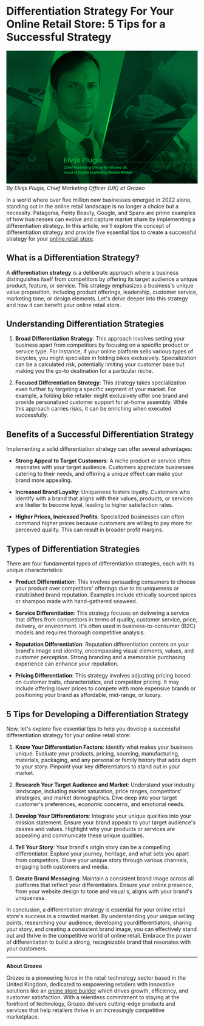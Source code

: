 # Differentiation Strategy For Your Online Retail Store: 5 Tips for a Successful Strategy
![Alt text](https://github.com/elvijsplugis/Grozeo/blob/main/Elvijs/Elvijs%20Plugis%20-%20Grozeo.jpg)
*By Elvijs Plugis, Chief Marketing Officer (UK) at Grozeo*<br>

In a world where over five million new businesses emerged in 2022 alone, standing out in the online retail landscape is no longer a choice but a necessity. Patagonia, Fenty Beauty, Google, and Spanx are prime examples of how businesses can evolve and capture market share by implementing a differentiation strategy. In this article, we'll explore the concept of differentiation strategy and provide five essential tips to create a successful strategy for your [online retail store](https://grozeo.com/).

## What is a Differentiation Strategy?

A **differentiation strategy** is a deliberate approach where a business distinguishes itself from competitors by offering its target audience a unique product, feature, or service. This strategy emphasizes a business's unique value proposition, including product offerings, leadership, customer service, marketing tone, or design elements. Let's delve deeper into this strategy and how it can benefit your online retail store.

## Understanding Differentiation Strategies

1. **Broad Differentiation Strategy**: This approach involves setting your business apart from competitors by focusing on a specific product or service type. For instance, if your online platform sells various types of bicycles, you might specialize in folding bikes exclusively. Specialization can be a calculated risk, potentially limiting your customer base but making you the go-to destination for a particular niche.

2. **Focused Differentiation Strategy**: This strategy takes specialization even further by targeting a specific segment of your market. For example, a folding bike retailer might exclusively offer one brand and provide personalized customer support for at-home assembly. While this approach carries risks, it can be enriching when executed successfully.

## Benefits of a Successful Differentiation Strategy

Implementing a solid differentiation strategy can offer several advantages:

- **Strong Appeal to Target Customers**: A niche product or service often resonates with your target audience. Customers appreciate businesses catering to their needs, and offering a unique effect can make your brand more appealing.

- **Increased Brand Loyalty**: Uniqueness fosters loyalty. Customers who identify with a brand that aligns with their values, products, or services are likelier to become loyal, leading to higher satisfaction rates.

- **Higher Prices, Increased Profits**: Specialized businesses can often command higher prices because customers are willing to pay more for perceived quality. This can result in broader profit margins.

## Types of Differentiation Strategies

There are four fundamental types of differentiation strategies, each with its unique characteristics:

- **Product Differentiation**: This involves persuading consumers to choose your product over competitors' offerings due to its uniqueness or established brand reputation. Examples include ethically sourced spices or shampoo made with hand-gathered seaweed.

- **Service Differentiation**: This strategy focuses on delivering a service that differs from competitors in terms of quality, customer service, price, delivery, or environment. It's often used in business-to-consumer (B2C) models and requires thorough competitive analysis.

- **Reputation Differentiation**: Reputation differentiation centers on your brand's image and identity, encompassing visual elements, values, and customer perception. Strong branding and a memorable purchasing experience can enhance your reputation.

- **Pricing Differentiation**: This strategy involves adjusting pricing based on customer traits, characteristics, and competitor pricing. It may include offering lower prices to compete with more expensive brands or positioning your brand as affordable, mid-range, or luxury.

## 5 Tips for Developing a Differentiation Strategy

Now, let's explore five essential tips to help you develop a successful differentiation strategy for your online retail store:

1. **Know Your Differentiation Factors**: Identify what makes your business unique. Evaluate your products, pricing, sourcing, manufacturing, materials, packaging, and any personal or family history that adds depth to your story. Pinpoint your key differentiators to stand out in your market.

2. **Research Your Target Audience and Market**: Understand your industry landscape, including market saturation, price ranges, competitors' strategies, and market demographics. Dive deep into your target customer's preferences, economic concerns, and emotional needs.

3. **Develop Your Differentiators**: Integrate your unique qualities into your mission statement. Ensure your brand appeals to your target audience's desires and values. Highlight why your products or services are appealing and communicate these unique qualities.

4. **Tell Your Story**: Your brand's origin story can be a compelling differentiator. Explore your journey, heritage, and what sets you apart from competitors. Share your unique story through various channels, engaging both customers and media.

5. **Create Brand Messaging**: Maintain a consistent brand image across all platforms that reflect your differentiators. Ensure your online presence, from your website design to tone and visual s, aligns with your brand's uniqueness.

In conclusion, a differentiation strategy is essential for your online retail store's success in a crowded market. By understanding your unique selling points, researching your audience, developing yourdifferentiators, sharing your story, and creating a consistent brand image, you can effectively stand out and thrive in the competitive world of online retail. Embrace the power of differentiation to build a strong, recognizable brand that resonates with your customers.

---

**About Grozeo**

Grozeo is a pioneering force in the retail technology sector based in the United Kingdom, dedicated to empowering retailers with innovative solutions like an [online store builder](https://grozeo.com/) which drives growth, efficiency, and customer satisfaction. With a relentless commitment to staying at the forefront of technology, Grozeo delivers cutting-edge products and services that help retailers thrive in an increasingly competitive marketplace.
